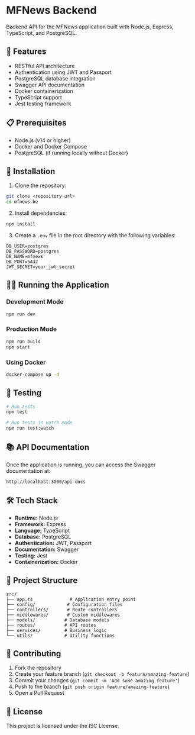 # MFNews Backend

Backend API for the MFNews application built with Node.js, Express, TypeScript, and PostgreSQL.

## 🚀 Features

- RESTful API architecture
- Authentication using JWT and Passport
- PostgreSQL database integration
- Swagger API documentation
- Docker containerization
- TypeScript support
- Jest testing framework

## 📋 Prerequisites

- Node.js (v14 or higher)
- Docker and Docker Compose
- PostgreSQL (if running locally without Docker)

## 🔧 Installation

1. Clone the repository:
```bash
git clone <repository-url>
cd mfnews-be
```

2. Install dependencies:
```bash
npm install
```

3. Create a `.env` file in the root directory with the following variables:
```env
DB_USER=postgres
DB_PASSWORD=postgres
DB_NAME=mfnews
DB_PORT=5432
JWT_SECRET=your_jwt_secret
```

## 🏃‍♂️ Running the Application

### Development Mode
```bash
npm run dev
```

### Production Mode
```bash
npm run build
npm start
```

### Using Docker
```bash
docker-compose up -d
```

## 🧪 Testing
```bash
# Run tests
npm test

# Run tests in watch mode
npm run test:watch
```

## 📚 API Documentation

Once the application is running, you can access the Swagger documentation at:
```
http://localhost:3000/api-docs
```

## 🛠️ Tech Stack

- **Runtime:** Node.js
- **Framework:** Express
- **Language:** TypeScript
- **Database:** PostgreSQL
- **Authentication:** JWT, Passport
- **Documentation:** Swagger
- **Testing:** Jest
- **Containerization:** Docker

## 📁 Project Structure

```
src/
├── app.ts              # Application entry point
├── config/            # Configuration files
├── controllers/       # Route controllers
├── middlewares/       # Custom middlewares
├── models/           # Database models
├── routes/           # API routes
├── services/         # Business logic
└── utils/            # Utility functions
```

## 🤝 Contributing

1. Fork the repository
2. Create your feature branch (`git checkout -b feature/amazing-feature`)
3. Commit your changes (`git commit -m 'Add some amazing feature'`)
4. Push to the branch (`git push origin feature/amazing-feature`)
5. Open a Pull Request

## 📝 License

This project is licensed under the ISC License.